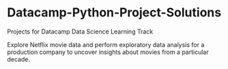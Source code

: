 # Datacamp-Python-Project-Solutions
Projects for Datacamp Data Science Learning Track

Explore Netflix movie data and perform exploratory data analysis for a production company to uncover insights about movies from a particular decade.
